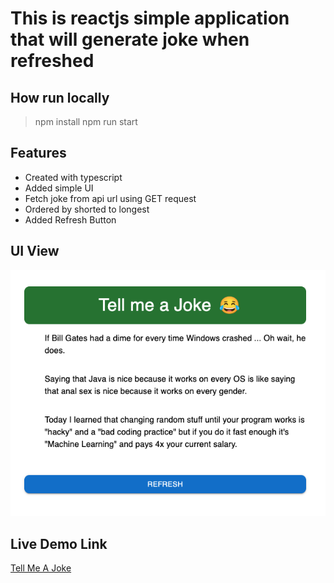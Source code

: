 # This is reactjs simple application that will generate joke when refreshed

## How run locally 
> npm install
> npm run start

## Features
- Created with typescript
- Added simple UI 
- Fetch joke from api url using GET request
- Ordered by shorted to longest
- Added Refresh Button

## UI View
![Alt text](https://github.com/louis2688/jokes-app/blob/main/src/jokes-demo.png "Demo")
## Live Demo Link
[Tell Me A Joke](https://tellmeajokes.netlify.app/)